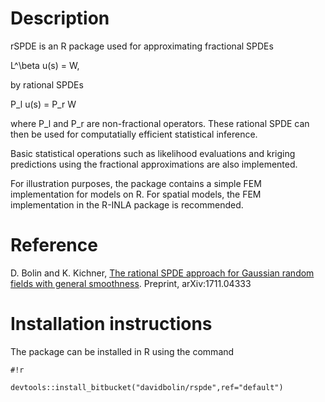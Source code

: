 # Description #
rSPDE is an R package used for approximating fractional SPDEs 

L^\beta u(s) = W,

by rational SPDEs 

P_l u(s) = P_r W 

where P_l and P_r are non-fractional operators. These rational SPDE can then be used for computatially efficient statistical inference.

Basic statistical operations such as likelihood evaluations and kriging predictions using the fractional approximations are also implemented.

For illustration purposes, the package contains a simple FEM implementation for models on R. For spatial models, the FEM implementation in the R-INLA package is recommended.

# Reference #
D. Bolin and K. Kichner, [The rational SPDE approach for Gaussian random fields with general smoothness][ref]. Preprint, arXiv:1711.04333

# Installation instructions #
The package can be installed in R using the command
```
#!r

devtools::install_bitbucket("davidbolin/rspde",ref="default")
```

[ref]: https://arxiv.org/abs/1711.04333  "The SPDE approach for Gaussian random fields with general smoothness"